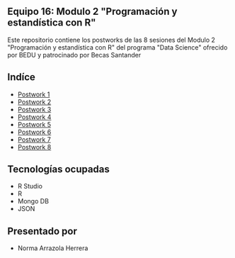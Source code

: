 
## Equipo 16: Modulo 2 "Programación y estandística con R" 
Este repositorio contiene los postworks de las 8 sesiones del Modulo 2 "Programación y estandística con R" del programa "Data Science" ofrecido por BEDU y patrocinado por Becas Santander

## Indíce

- [Postwork 1](Postwork01)
- [Postwork 2](Postwork02)
- [Postwork 3](Postwork03)
- [Postwork 4](Postwork04)
- [Postwork 5](Postwork05)
- [Postwork 6](Postwork06)
- [Postwork 7](Postwork07)
- [Postwork 8](Postwork08)

## Tecnologías ocupadas
* R Studio 
* R
* Mongo DB
* JSON 

## Presentado por
- Norma Arrazola Herrera

